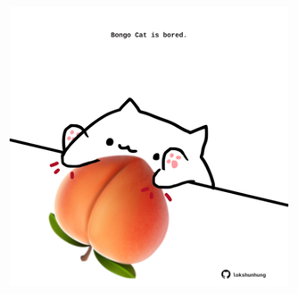 <!-- built at 29/05/2022, 01:29:09 UTC -->
<p align="center">
  <img width="500" height="500" src="./ReadmeImage.svg">
</p>
